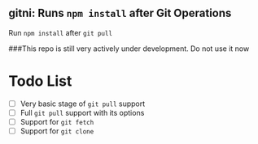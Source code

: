 gitni: Runs `npm install` after Git Operations
----------------------------------------------
Run `npm install` after `git pull`

###This repo is still very actively under development. Do not use it now

Todo List
==========
- [ ] Very basic stage of `git pull` support
- [ ] Full `git pull` support with its options
- [ ] Support for `git fetch`
- [ ] Support for `git clone`
